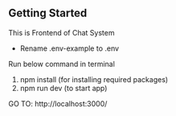## Getting Started

This is Frontend of Chat System

* Rename .env-example to .env

Run below command in terminal

1. npm install (for installing required packages)
2. npm run dev (to start app)

GO TO: http://localhost:3000/

